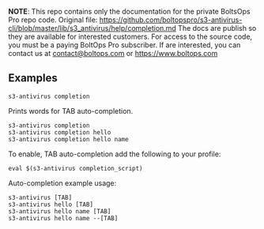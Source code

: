 <!-- note marker start -->
**NOTE**: This repo contains only the documentation for the private BoltsOps Pro repo code.
Original file: https://github.com/boltopspro/s3-antivirus-cli/blob/master/lib/s3_antivirus/help/completion.md
The docs are publish so they are available for interested customers.
For access to the source code, you must be a paying BoltOps Pro subscriber.
If are interested, you can contact us at contact@boltops.com or https://www.boltops.com

<!-- note marker end -->

## Examples

    s3-antivirus completion

Prints words for TAB auto-completion.

    s3-antivirus completion
    s3-antivirus completion hello
    s3-antivirus completion hello name

To enable, TAB auto-completion add the following to your profile:

    eval $(s3-antivirus completion_script)

Auto-completion example usage:

    s3-antivirus [TAB]
    s3-antivirus hello [TAB]
    s3-antivirus hello name [TAB]
    s3-antivirus hello name --[TAB]
